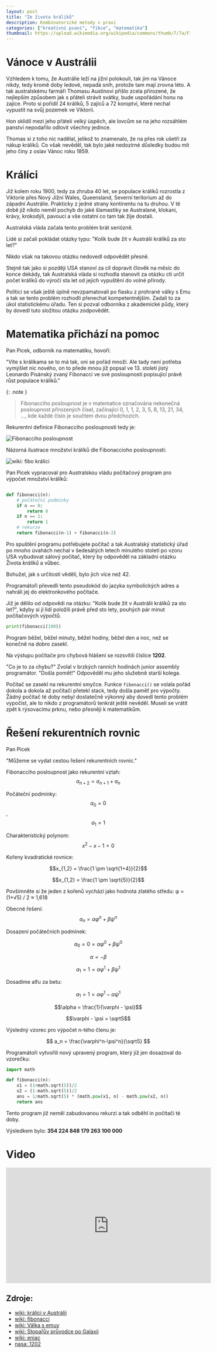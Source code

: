 ```yaml
---
layout: post
title: "Ze života králíků"
description: Kombinatorické metody v praxi
categories: ["kreativní psaní", "fikce", "matematika"]
thumbnail: https://upload.wikimedia.org/wikipedia/commons/thumb/7/7a/FibonacciRabbit.svg/250px-FibonacciRabbit.svg.png
---
```


# Vánoce v Austrálii

Vzhledem k tomu, že Austrálie leží na jižní polokouli, tak jim na Vánoce nikdy, tedy kromě doby ledové, nepadá sníh, protože tam mají zrovna léto. A tak australskému farmáři Thomasu Austinovi přišlo zcela přirozené, že nejlepším způsobem jak s přáteli strávit svátky, bude uspořádání honu na zajíce. Proto si pořídil 24 králíků, 5 zajíců a 72 koroptví, které nechal vypustit na svůj pozemek ve Viktorii.

Hon sklidil mezi jeho přáteli velký úspěch, ale lovcům se na jeho rozsáhlém panství nepodařilo odlovit všechny jedince. 

Thomas si z toho nic nadělal, jelikož to znamenalo, že na přes rok ušetří za nákup králíků. Co však nevěděl, tak bylo jaké nedozírné důsledky budou mít jeho činy z oslav Vánoc roku 1859.

# Králíci

Již kolem roku 1900, tedy za zhruba 40 let, se populace králíků rozrostla z Viktorie přes Nový Jižní Wales, Queensland, Severní teritorium až do západní Austrálie. Prakticky z jedné strany kontinentu na tu druhou. V té době již nikdo neměl pochyb do jaké šlamastiky se Australané, klokani, krávy, krokodýli, pavouci a vše ostatní co tam tak žije dostali. 

Australská vláda začala tento problém brát seriózně. 

Lidé si začali pokládat otázky typu: "Kolik bude žít v Austrálii králíků za sto let?" 

Nikdo však na takovou otázku nedovedl odpovědět přesně. 

Stejně tak jako si později USA stanoví za cíl dopravit člověk na měsíc do konce dekády, tak Australská vláda si rozhodla stanovit za otázku cti určit počet králíků do výročí sta let od jejich vypuštění do volné přírody.

Politici se však ještě úplně nevzpamatovali po fiasku z prohrané války s Emu a tak se tento problém rozhodli přenechat kompetentnějším. Zadali to za úkol statistickému úřadu. Ten si pozval odborníka z akademické půdy, který by dovedl tuto složitou otázku zodpovědět. 

# Matematika přichází na pomoc

Pan Picek, odborník na matematiku, hovoří:

"Víte s králíkama se to má tak, oni se pořád množí. Ale tady není potřeba vymýšlet nic nového, on to přede mnou již popsal ve 13. století jistý Leonardo Pisánský zvaný Fibonacci ve své posloupnosti popisující právě růst populace králíků."

{: .note }
> Fibonacciho posloupnost je v matematice označována nekonečná posloupnost přirozených čísel, začínající 0, 1, 1, 2, 3, 5, 8, 13, 21, 34, …, kde každé číslo je součtem dvou předchozích. 

Rekurentní definice Fibonacciho posloupnosti tedy je:

![Fibonacciho posloupnost](https://wikimedia.org/api/rest_v1/media/math/render/svg/53794b63f960a8d45bb08375d775fdc4e678375a)

Názorná ilustrace množství králíků dle Fibonaccioho posloupnosti:

![wiki: fibo králíci](https://upload.wikimedia.org/wikipedia/commons/thumb/7/7a/FibonacciRabbit.svg/250px-FibonacciRabbit.svg.png)

Pan Picek vypracoval pro Australskou vládu počítačový program pro výpočet množství králíků:

```python

def fibonacci(n):
    # počáteční podmínky
    if n == 0:
        return 0
    if n == 1:
        return 1
    # rekurze
    return fibonacci(n-1) + fibonacci(n-2)
```

Pro spuštění programu potřebujete počítač a tak Australský statistický úřad po mnoho úvahách nechal v šedesátých letech minulého století po vzoru USA vybudovat sálový počítač, který by odpověděl na základní otázku Života *králíků* a vůbec. 

Bohužel, jak s určitostí věděli, bylo jich více než 42.

Programátoři převedli tento pseudokód do jazyka symbolických adres a nahráli jej do elektronkového počítače.

Již je dělilo od odpovědi na otázku: "Kolik bude žít v Austrálii králíků za sto let?", kdyby si jí lidí položili právě před sto lety, pouhých pár minut počítačových výpočtů.

```python
print(fibonacci(100))
```

Program běžel, běžel minuty, běžel hodiny, běžel den a noc, než se konečně na dobro zasekl.

Na výstupu počítače pro chybová hlášení se rozsvítili číslice **1202**.

"Co je to za chybu?" Zvolal v brzkých ranních hodinách junior assembly programátor. 
"Došla pomět!" Odpověděl mu jeho služebně starší kolega.

Počítač se zasekl na rekurentní smyčce. Funkce `fibonacci()` se volala pořád dokola a dokola až počítači přetekl stack, tedy došla paměť pro výpočty. Žádný počítač té doby nebyl dostatečně výkonný aby dovedl tento problém vypočíst, ale to nikdo z programátorů tenkrát ještě nevěděl. Museli se vrátit zpět k rýsovacímu prknu, nebo přesněji k matematikům. 

# Řešení rekurentních rovnic
Pan Picek 

"Můžeme se vydat cestou řešení rekurentních rovnic."

Fibonacciho posloupnost jako rekurentní vztah:
$$a_{n+2} = a_{n+1} + a_n$$

Počáteční podmínky:
$$a_0 = 0$$,
$$a_1 = 1$$

Charakteristický polynom:
$$ x^2 -x -1= 0 $$

Kořeny kvadratické rovnice:

$$x_{1,2} = \frac{1 \pm \sqrt{1+4}}{2}$$

$$x_{1,2} = \frac{1 \pm \sqrt{5}}{2}$$

Povšimněte si že jeden z kořenů vychází jako hodnota zlatého středu:
φ = (1+√5) / 2 ≈ 1,618

Obecné řešení:
$$a_n = \alpha \varphi ^n + \beta \psi ^n$$

Dosazení počátečních podmínek:

$$a_0 = 0 = \alpha \varphi ^0 + \beta \psi ^0$$

$$\alpha = - \beta$$

$$a_1 = 1 = \alpha \varphi ^1 + \beta \psi ^1$$

Dosadíme alfu za betu:

$$a_1 = 1 = \alpha \varphi ^1 - \alpha \psi ^1$$

$$\alpha = \frac{1}{\varphi - \psi}$$

$$\varphi - \psi = \sqrt5$$

Výsledný vzorec pro výpočet n-tého členu je:

$$
a_n = \frac{\varphi^n-\psi^n}{\sqrt5}
$$

Programátoři vytvořili nový upravený program, který již jen dosazoval do vzorečku:
```python
import math

def fibonacci(n):
    x1 = (1+math.sqrt(5))/2
    x2 = (1-math.sqrt(5))/2
    ans = 1/math.sqrt(5) * (math.pow(x1, n) - math.pow(x2, n))
    return ans
```

Tento program již neměl zabudovanou rekurzi a tak odběhl in počítači té doby.

Výsledkem bylo: **354 224 848 179 263 100 000**
# Video

<iframe width="560" height="315" src="https://www.youtube.com/embed/WEwTHys9Nuo" title="How 13 Rabbits Became 600 Million" frameborder="0" allowfullscreen></iframe>

## Zdroje:
- [wiki: králíci v Austrálii](https://cs.wikipedia.org/wiki/Invaze_králíka_divokého_v_Austrálii)
- [wiki: fibonacci](https://cs.wikipedia.org/wiki/Fibonacciho_posloupnost)
- [wiki: Válka s emuy](https://cs.wikipedia.org/wiki/Válka_s_emuy)
- [wiki: Stopařův průvodce po Galaxii](https://cs.wikipedia.org/wiki/Stopařův_průvodce_po_Galaxii)
- [wiki: eniac](https://cs.wikipedia.org/wiki/ENIAC)
- [nasa: 1202](https://www.nasa.gov/history/alsj/a11/a11.1201-pa.html)